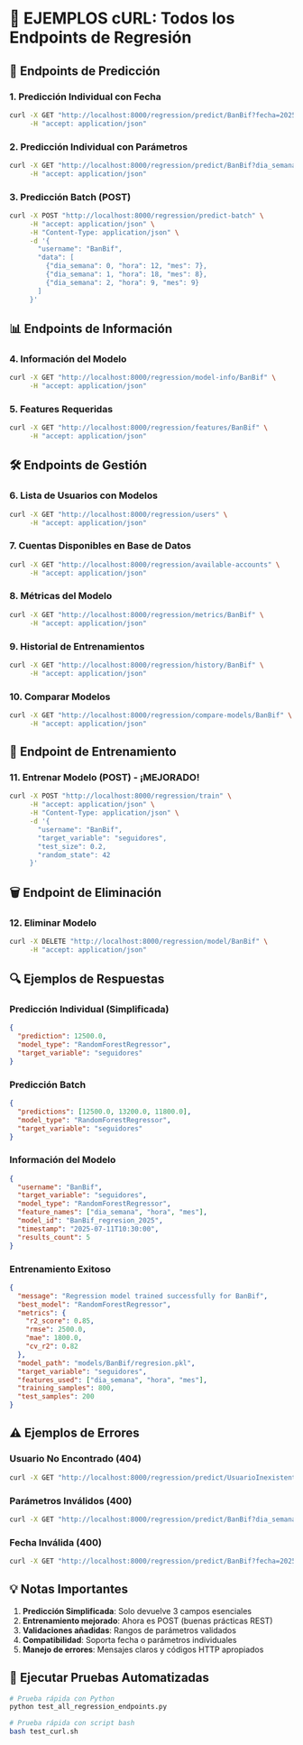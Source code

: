 # 📡 EJEMPLOS cURL: Todos los Endpoints de Regresión

## 🎯 Endpoints de Predicción

### 1. Predicción Individual con Fecha
```bash
curl -X GET "http://localhost:8000/regression/predict/BanBif?fecha=2025-07-11" \
     -H "accept: application/json"
```

### 2. Predicción Individual con Parámetros
```bash
curl -X GET "http://localhost:8000/regression/predict/BanBif?dia_semana=4&mes=7&hora=15" \
     -H "accept: application/json"
```

### 3. Predicción Batch (POST)
```bash
curl -X POST "http://localhost:8000/regression/predict-batch" \
     -H "accept: application/json" \
     -H "Content-Type: application/json" \
     -d '{
       "username": "BanBif",
       "data": [
         {"dia_semana": 0, "hora": 12, "mes": 7},
         {"dia_semana": 1, "hora": 18, "mes": 8},
         {"dia_semana": 2, "hora": 9, "mes": 9}
       ]
     }'
```

## 📊 Endpoints de Información

### 4. Información del Modelo
```bash
curl -X GET "http://localhost:8000/regression/model-info/BanBif" \
     -H "accept: application/json"
```

### 5. Features Requeridas
```bash
curl -X GET "http://localhost:8000/regression/features/BanBif" \
     -H "accept: application/json"
```

## 🛠️ Endpoints de Gestión

### 6. Lista de Usuarios con Modelos
```bash
curl -X GET "http://localhost:8000/regression/users" \
     -H "accept: application/json"
```

### 7. Cuentas Disponibles en Base de Datos
```bash
curl -X GET "http://localhost:8000/regression/available-accounts" \
     -H "accept: application/json"
```

### 8. Métricas del Modelo
```bash
curl -X GET "http://localhost:8000/regression/metrics/BanBif" \
     -H "accept: application/json"
```

### 9. Historial de Entrenamientos
```bash
curl -X GET "http://localhost:8000/regression/history/BanBif" \
     -H "accept: application/json"
```

### 10. Comparar Modelos
```bash
curl -X GET "http://localhost:8000/regression/compare-models/BanBif" \
     -H "accept: application/json"
```

## 🚀 Endpoint de Entrenamiento

### 11. Entrenar Modelo (POST) - ¡MEJORADO!
```bash
curl -X POST "http://localhost:8000/regression/train" \
     -H "accept: application/json" \
     -H "Content-Type: application/json" \
     -d '{
       "username": "BanBif",
       "target_variable": "seguidores",
       "test_size": 0.2,
       "random_state": 42
     }'
```

## 🗑️ Endpoint de Eliminación

### 12. Eliminar Modelo
```bash
curl -X DELETE "http://localhost:8000/regression/model/BanBif" \
     -H "accept: application/json"
```

## 🔍 Ejemplos de Respuestas

### Predicción Individual (Simplificada)
```json
{
  "prediction": 12500.0,
  "model_type": "RandomForestRegressor",
  "target_variable": "seguidores"
}
```

### Predicción Batch
```json
{
  "predictions": [12500.0, 13200.0, 11800.0],
  "model_type": "RandomForestRegressor",
  "target_variable": "seguidores"
}
```

### Información del Modelo
```json
{
  "username": "BanBif",
  "target_variable": "seguidores",
  "model_type": "RandomForestRegressor",
  "feature_names": ["dia_semana", "hora", "mes"],
  "model_id": "BanBif_regresion_2025",
  "timestamp": "2025-07-11T10:30:00",
  "results_count": 5
}
```

### Entrenamiento Exitoso
```json
{
  "message": "Regression model trained successfully for BanBif",
  "best_model": "RandomForestRegressor",
  "metrics": {
    "r2_score": 0.85,
    "rmse": 2500.0,
    "mae": 1800.0,
    "cv_r2": 0.82
  },
  "model_path": "models/BanBif/regresion.pkl",
  "target_variable": "seguidores",
  "features_used": ["dia_semana", "hora", "mes"],
  "training_samples": 800,
  "test_samples": 200
}
```

## ⚠️ Ejemplos de Errores

### Usuario No Encontrado (404)
```bash
curl -X GET "http://localhost:8000/regression/predict/UsuarioInexistente?fecha=2025-07-11"
```

### Parámetros Inválidos (400)
```bash
curl -X GET "http://localhost:8000/regression/predict/BanBif?dia_semana=8&mes=13"
```

### Fecha Inválida (400)
```bash
curl -X GET "http://localhost:8000/regression/predict/BanBif?fecha=2025-13-45"
```

## 💡 Notas Importantes

1. **Predicción Simplificada**: Solo devuelve 3 campos esenciales
2. **Entrenamiento mejorado**: Ahora es POST (buenas prácticas REST)
3. **Validaciones añadidas**: Rangos de parámetros validados
4. **Compatibilidad**: Soporta fecha o parámetros individuales
5. **Manejo de errores**: Mensajes claros y códigos HTTP apropiados

## 🧪 Ejecutar Pruebas Automatizadas

```bash
# Prueba rápida con Python
python test_all_regression_endpoints.py

# Prueba rápida con script bash
bash test_curl.sh
```
